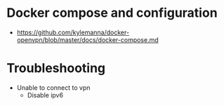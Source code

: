 Docker compose and configuration
=====
* https://github.com/kylemanna/docker-openvpn/blob/master/docs/docker-compose.md

Troubleshooting
=====
* Unable to connect to vpn
    * Disable ipv6

